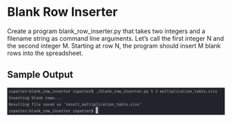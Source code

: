 # Blank Row Inserter

Create a program blank_row_inserter.py that takes two integers and a filename string as command line arguments. Let’s call the first integer N and the second integer M. Starting at row N, the program should insert M blank rows into the spreadsheet.

## Sample Output
<p align=center>
  <img src=./sample_output.png alt=sample console output>
</p>
